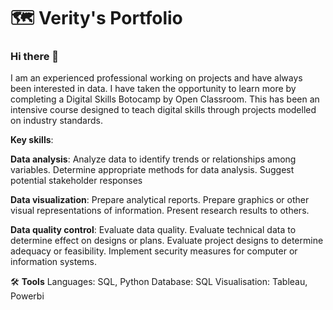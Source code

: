 # 🗺 Verity's Portfolio

### Hi there 👋

I am an experienced professional working on projects and have always been interested in data. I have taken the opportunity to learn more by completing a Digital Skills Botocamp by Open Classroom. This has been an intensive course designed to teach digital skills through projects modelled on industry standards. 

**Key skills**:

**Data analysis**: 
Analyze data to identify trends or relationships among variables.
Determine appropriate methods for data analysis.
Suggest potential stakeholder responses

**Data visualization**:
Prepare analytical reports.
Prepare graphics or other visual representations of information.
Present research results to others.

**Data quality control**:
Evaluate data quality.
Evaluate technical data to determine effect on designs or plans.
Evaluate project designs to determine adequacy or feasibility.
Implement security measures for computer or information systems.

🛠️ **Tools**
Languages: SQL, Python
Database: SQL
Visualisation: Tableau, Powerbi




